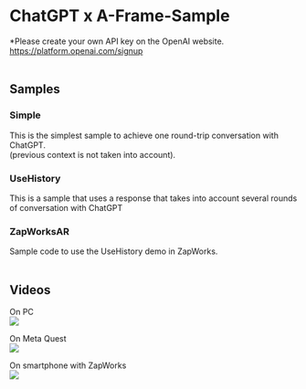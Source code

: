 # ChatGPT x A-Frame-Sample

*Please create your own API key on the OpenAI website.<br>
https://platform.openai.com/signup 
<br><br>
## Samples
### Simple
This is the simplest sample to achieve one round-trip conversation with ChatGPT. <br>
(previous context is not taken into account).
### UseHistory
This is a sample that uses a response that takes into account several rounds of conversation with ChatGPT
### ZapWorksAR
Sample code to use the UseHistory demo in ZapWorks.
<br><br>
## Videos
On PC<br>
[![](https://img.youtube.com/vi/FFQSKJUCBm0/0.jpg)](https://www.youtube.com/watch?v=FFQSKJUCBm0)

On Meta Quest<br>
[![](https://img.youtube.com/vi/3s7OmFwEVpA/0.jpg)](https://www.youtube.com/watch?v=3s7OmFwEVpA)

On smartphone with ZapWorks<br>
[![](https://img.youtube.com/vi/k47gsryuwck/0.jpg)](https://www.youtube.com/watch?v=k47gsryuwck)

 
